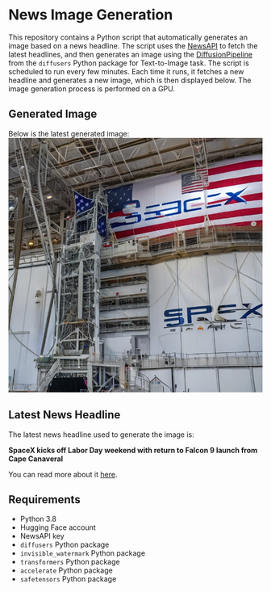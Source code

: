 # News Image Generation
This repository contains a Python script that automatically generates an image based on a news headline. The script uses the [NewsAPI](https://newsapi.org/) to fetch the latest headlines, and then generates an image using the [DiffusionPipeline](https://github.com/huggingface/diffusers) from the `diffusers` Python package for Text-to-Image task.
The script is scheduled to run every few minutes. Each time it runs, it fetches a new headline and generates a new image, which is then displayed below. The image generation process is performed on a GPU.

## Generated Image
Below is the latest generated image:
![Generated Image](image.png)

## Latest News Headline
The latest news headline used to generate the image is:

**SpaceX kicks off Labor Day weekend with return to Falcon 9 launch from Cape Canaveral**

You can read more about it [here](https://news.google.com/rss/articles/CBMijgJBVV95cUxPckFfR0xOOGFhRTFSV2w3VWRudVplUUIzdmM3S2tzTnlpRmpWVmxDTGt0T0U4cGJCbmFfWmdab0dDU1hfZ0RwczlNLThSazhuYVg1YmtYRElNRGwyVVNaXzNVci13b2ZLSWVxc2RaREpzX1BodG9NZWVUV0dESEl6SkJLNU96SlQtR3VVZzlVa2RKRUhkNVc0U1R1eUQtc050Z0VSNWJYbTdwd1htSnJZNXJObGRZejI2a1FxYXhvc2NpbndpQkprUjJOcXB3VXh6SzgzVHB3YnBXeGVoQV9iT2Rhck95bEVVODZrbE9sWVhlMjJocHRCSEZvM2dfd192aFI4WEN1bXNkejZGeUE?oc=5).

## Requirements
- Python 3.8
- Hugging Face account
- NewsAPI key
- `diffusers` Python package
- `invisible_watermark` Python package
- `transformers` Python package
- `accelerate` Python package
- `safetensors` Python package
